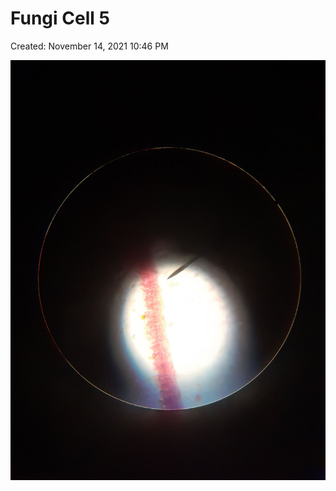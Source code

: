 # Fungi Cell 5

Created: November 14, 2021 10:46 PM

![Fern Cell 5.jpg](Fungi%20Cell%20c8ade/Fern_Cell_5.jpg)